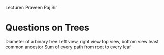 Lecturer: Praveen Raj Sir 

# Questions on Trees
Diameter of a binary tree
Left view, right view
top view, bottom view
least common ancestor 
Sum of every path from root to every leaf
